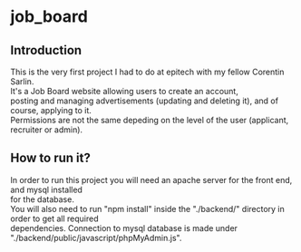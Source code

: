 # job_board

## Introduction

This is the very first project I had to do at epitech with my fellow Corentin Sarlin.<br /> 
It's a Job Board website allowing users to create an account,<br />
posting and managing advertisements (updating and deleting it), and of course, applying to it.<br />
Permissions are not the same depeding on the level of the user (applicant, recruiter or admin).<br />


## How to run it?

In order to run this project you will need an apache server for the front end, and mysql installed<br />
for the database.<br />
You will also need to run "npm install" inside the "./backend/" directory in order to get all required<br />
dependencies.
Connection to mysql database is made under "./backend/public/javascript/phpMyAdmin.js".<br />